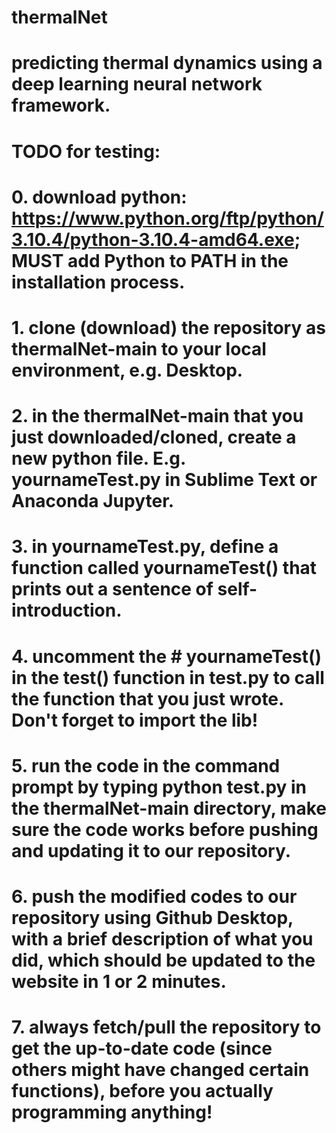 # thermalNet
# predicting thermal dynamics using a deep learning neural network framework.
# TODO for testing:
# 0. download python: https://www.python.org/ftp/python/3.10.4/python-3.10.4-amd64.exe; MUST add Python to PATH in the installation process.
# 1. clone (download) the repository as thermalNet-main to your local environment, e.g. Desktop.
# 2. in the thermalNet-main that you just downloaded/cloned, create a new python file. E.g. yournameTest.py in Sublime Text or Anaconda Jupyter.
# 3. in yournameTest.py, define a function called yournameTest() that prints out a sentence of self-introduction.
# 4. uncomment the # yournameTest() in the test() function in test.py to call the function that you just wrote. Don't forget to import the lib!
# 5. run the code in the command prompt by typing python test.py in the thermalNet-main directory, make sure the code works before pushing and updating it to our repository.
# 6. push the modified codes to our repository using Github Desktop, with a brief description of what you did, which should be updated to the website in 1 or 2 minutes.
# 7. always fetch/pull the repository to get the up-to-date code (since others might have changed certain functions), before you actually programming anything! 
